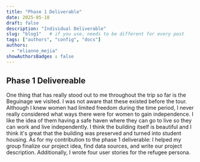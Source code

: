 ```yaml
---
title: "Phase 1 Deliverable"
date: 2025-05-18
draft: false
description: "Individual Deliverable"
slug: "blog1"   # if you use, needs to be different for every post
tags: ["authors", "config", "docs"]
authors:
  - "elianne_mejia"
showAuthorsBadges : false
---
```


## Phase 1 Delivereable
One thing that has really stood out to me throughout the trip so far is the Beguinage we visited. I was not aware that these existed before the tour. Although I knew women had limited freedom during the time period, I never really considered what ways there were for women to gain independence. I like the idea of them having a safe haven where they can go to live so they can work and live independently. I think the building itself is beautiful and I think it's great that the building was preserved and turned into student housing. As for my contribution to the phase 1 deliverable:  I helped my group finalize our project idea, find data sources, and write our project description. Additionally, I wrote four user stories for the refugee persona. 
